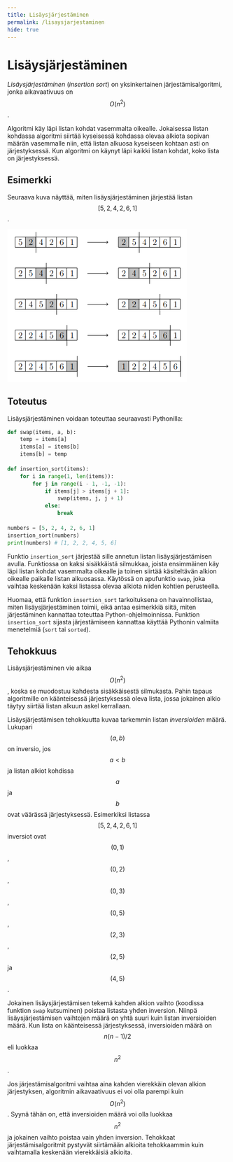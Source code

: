 ```yaml
---
title: Lisäysjärjestäminen
permalink: /lisaysjarjestaminen
hide: true
---
```


# Lisäysjärjestäminen

_Lisäysjärjestäminen_ (_insertion sort_) on yksinkertainen järjestämisalgoritmi, jonka aikavaativuus on $$O(n^2)$$.

Algoritmi käy läpi listan kohdat vasemmalta oikealle. Jokaisessa listan kohdassa algoritmi siirtää kyseisessä kohdassa olevaa alkiota sopivan määrän vasemmalle niin, että listan alkuosa kyseiseen kohtaan asti on järjestyksessä. Kun algoritmi on käynyt läpi kaikki listan kohdat, koko lista on järjestyksessä.

## Esimerkki

Seuraava kuva näyttää, miten lisäysjärjestäminen järjestää listan $$[5,2,4,2,6,1]$$.

![](lisaysjarjestaminen.png)

## Toteutus

Lisäysjärjestäminen voidaan toteuttaa seuraavasti Pythonilla:

```python
def swap(items, a, b):
    temp = items[a]
    items[a] = items[b]
    items[b] = temp

def insertion_sort(items):
    for i in range(1, len(items)):
        for j in range(i - 1, -1, -1):
            if items[j] > items[j + 1]:
                swap(items, j, j + 1)
            else:
                break
        
numbers = [5, 2, 4, 2, 6, 1]
insertion_sort(numbers)
print(numbers) # [1, 2, 2, 4, 5, 6]
```

Funktio `insertion_sort` järjestää sille annetun listan lisäysjärjestämisen avulla. Funktiossa on kaksi sisäkkäistä silmukkaa, joista ensimmäinen käy läpi listan kohdat vasemmalta oikealle ja toinen siirtää käsiteltävän alkion oikealle paikalle listan alkuosassa. Käytössä on apufunktio `swap`, joka vaihtaa keskenään kaksi listassa olevaa alkiota niiden kohtien perusteella.

Huomaa, että funktion `insertion_sort` tarkoituksena on havainnollistaa, miten lisäysjärjestäminen toimii, eikä antaa esimerkkiä siitä, miten järjestäminen kannattaa toteuttaa Python-ohjelmoinnissa. Funktion `insertion_sort` sijasta järjestämiseen kannattaa käyttää Pythonin valmiita menetelmiä (`sort` tai `sorted`).

## Tehokkuus

Lisäysjärjestäminen vie aikaa $$O(n^2)$$, koska se muodostuu kahdesta sisäkkäisestä silmukasta. Pahin tapaus algoritmille on käänteisessä järjestyksessä oleva lista, jossa jokainen alkio täytyy siirtää listan alkuun askel kerrallaan.

Lisäysjärjestämisen tehokkuutta kuvaa tarkemmin listan _inversioiden_ määrä. Lukupari $$(a,b)$$ on inversio, jos $$a<b$$ ja listan alkiot kohdissa $$a$$ ja $$b$$ ovat väärässä järjestyksessä. Esimerkiksi listassa $$[5,2,4,2,6,1]$$ inversiot ovat $$(0,1)$$, $$(0,2)$$, $$(0,3)$$, $$(0,5)$$, $$(2,3)$$, $$(2,5)$$ ja $$(4,5)$$.

Jokainen lisäysjärjestämisen tekemä kahden alkion vaihto (koodissa funktion `swap` kutsuminen) poistaa listasta yhden inversion. Niinpä lisäysjärjestämisen vaihtojen määrä on yhtä suuri kuin listan inversioiden määrä. Kun lista on käänteisessä järjestyksessä, inversioiden määrä on $$n(n-1)/2$$ eli luokkaa $$n^2$$.

Jos järjestämisalgoritmi vaihtaa aina kahden vierekkäin olevan alkion järjestyksen, algoritmin aikavaativuus ei voi olla parempi kuin $$O(n^2)$$. Syynä tähän on, että inversioiden määrä voi olla luokkaa $$n^2$$ ja jokainen vaihto poistaa vain yhden inversion. Tehokkaat järjestämisalgoritmit pystyvät siirtämään alkioita tehokkaammin kuin vaihtamalla keskenään vierekkäisiä alkioita.
